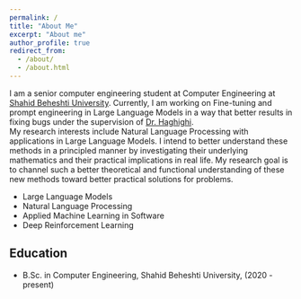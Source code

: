 ```yaml
---
permalink: /
title: "About Me"
excerpt: "About me"
author_profile: true
redirect_from: 
  - /about/
  - /about.html
---
```


I am a senior computer engineering student at Computer Engineering at [Shahid Beheshti University](https://encse.sbu.ac.ir/).
Currently, I am working on Fine-tuning and prompt engineering in Large Language Models in a way that better results in fixing bugs under the supervision of [Dr. Haghighi](https://scholar.google.com/citations?user=rVA_FtIAAAAJ&hl=en). 
<br>
My research interests include Natural Language Processing with applications in Large Language Models. I intend to better understand these methods in a principled manner by investigating their underlying mathematics and their practical implications in real life. 
My research goal is to channel such a better theoretical and functional understanding of these new methods toward better practical solutions for problems.

- Large Language Models
- Natural Language Processing
- Applied Machine Learning in Software
- Deep Reinforcement Learning

## Education

- B.Sc. in Computer Engineering, Shahid Beheshti University, (2020 - present)
